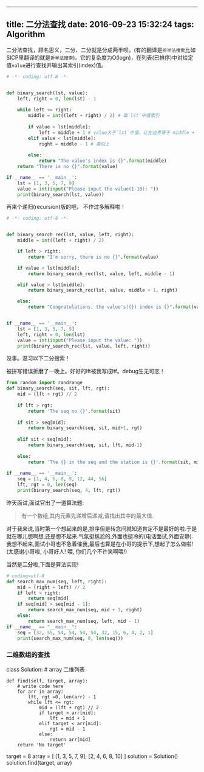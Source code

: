 ﻿
---
title: 二分法查找
date: 2016-09-23 15:32:24
tags: Algorithm
---

二分法查找，顾名思义，二分、二分就是分成两半呗。(有的翻译是`折半法搜索`比如SICP里翻译的就是`折半法搜索`)。它的复杂度为O(logn)，在列表(已排序)中对给定值`value`进行查找并输出其索引(index)值。

```python
# -*- coding: utf-8 -*-


def binary_search(lst, value):
    left, right = 0, len(lst) - 1
    
    while left <= right:
        middle = int((left + right) / 2) # 取`lst`中值索引
        
        if value > lst[middle]:
            left = middle + 1 # value大于`lst`中值，让左边界等于 middle + 1
        elif value < lst[middle]:
            right = middle - 1 # 类似上
            
        else:
            return "The value's index is {}".format(middle)
    return "There is no {}".format(value)

if __name__ == '__main__':
    lst = [1, 3, 5, 7, 9]
    value = int(input("Please input the value(1-10): "))
    print(binary_search(lst, value))

```

再来个递归(recursion)版的吧， 不作过多解释啦！
```python
# -*- coding: utf-8 -*-


def binary_search_rec(lst, value, left, right):
    middle = int((left + right) / 2)

    if left > right:
        return "I'm sorry, there is no {}".format(value)

    if value < lst[middle]:
        return binary_search_rec(lst, value, left, middle - 1)

    elif value > lst[middle]:
    	return binary_search_rec(lst, value, middle + 1, right)

    else:
        return "Congratulations, the value's({}) index is {}".format(value, middle)


if __name__ == '__main__':
    lst = [1, 3, 5, 7, 9]
    left, right = 0, len(lst)
    value = int(input("Please input the value: "))
    print(binary_search_rec(lst, value, left, right))
```
没事。温习以下二分搜索！

被拼写错误折磨了一晚上。好好的lft被我写成ltf。debug生无可恋！
```python
from random import randrange
def binary_search(seq, sit, lft, rgt):
    mid = (lft + rgt) // 2
    
    if lft > rgt:
        return 'The seq no {}'.format(sit)
    
    if sit > seq[mid]:
        return binary_search(seq, sit, mid+1, rgt)
    
    elif sit < seq[mid]:
        return binary_search(seq, sit, lft, mid-1)
    
    else:
        return 'The {} in the seq and the station is {}'.format(sit, mid)
        
if __name__ == '__main__':
    seq = [1, 4, 6, 8, 9, 12, 44, 56]
    lft, rgt = 0, len(seq)
    print(binary_search(seq, 4, lft, rgt))
```
昨天面试,面试官出了一道算法题:

> 有一个数组,其内元素先递增后递减,请找出其中的最大值.

对于我来说,当时第一个想起来的是,排序但是转念间就知道肯定不是最好的啦.于是就在哪儿想啊想,还是想不起来.气氛挺尴尬的,外面也挺冷的(电话面试,外面安静).我想不起来,面试小哥也不急着催我,最后也算是在小哥的提示下,想起了怎么做啦!(太感谢小哥啦, 小哥好人! 喂, 你们几个不许笑啊喂!)

当然是**二分**啦,下面是算法实现!

```python
# coding=utf-8
def search_max_num(seq, left, right):
    mid = (right + left) // 2
    if left > right:
        return seq[mid]
    if seq[mid] > seq[mid - 1]:
        return search_max_num(seq, mid + 1, right)
    else:
        return search_max_num(seq, left, mid - 1)
if __name__ == "__main__":
    seq = [32, 55, 54, 54, 54, 54, 32, 15, 6, 4, 2, 1]
    print(search_max_num(seq, 0, len(seq)))
```
###  二维数组的查找
class Solution:
    # array 二维列表

    def find(self, target, array):
        # write code here
        for arr in array:
            lft, rgt =0, len(arr) - 1
            while lft <= rgt:
                mid = (lft + rgt) // 2
                if target > arr[mid]:
                    lft = mid + 1
                elif target < arr[mid]:
                    rgt = mid - 1
                else:
                    return arr[mid]
        return 'No target'


target = 8
array = [
    [1, 3, 5, 7, 9],
    [2, 4, 6, 8, 10]
]
solution = Solution()
solution.find(target, array)
```
